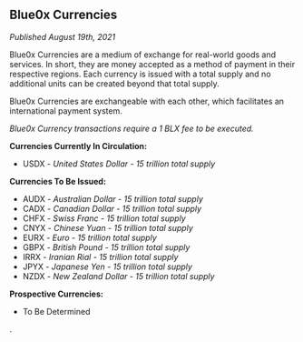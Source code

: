 ## **Blue0x Currencies** ##

_Published August 19th, 2021_

Blue0x Currencies are a medium of exchange for real-world goods and services. In short, they are money accepted as a method of payment in their respective regions.  Each currency is issued with a total supply and no additional units can be created beyond that total supply.  

Blue0x Currencies are exchangeable with each other, which facilitates an international payment system.

_Blue0x Currency transactions require a 1 BLX fee to be executed._

**Currencies Currently In Circulation:**

* USDX - _United States Dollar - 15 trillion total supply_ 

**Currencies To Be Issued:**

* AUDX - _Australian Dollar - 15 trillion total supply_
* CADX - _Canadian Dollar - 15 trillion total supply_
* CHFX - _Swiss Franc - 15 trillion total supply_
* CNYX - _Chinese Yuan - 15 trillion total supply_
* EURX - _Euro - 15 trillion total supply_
* GBPX - _British Pound  - 15 trillion total supply_
* IRRX - _Iranian Rial - 15 trillion total supply_
* JPYX - _Japanese Yen - 15 trillion total supply_
* NZDX - _New Zealand Dollar - 15 trillion total supply_

**Prospective Currencies:**

* To Be Determined





.



